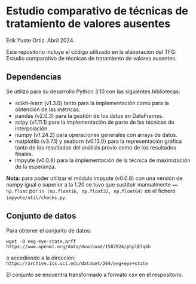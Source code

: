 

# Estudio comparativo de técnicas de tratamiento de valores ausentes
Erik Yuste Ortiz. Abril 2024.  

Este repositorio incluye el código utilizado en la elaboración del TFG: Estudio comparativo de técnicas de tratamiento de valores ausentes.


## Dependencias

Se utilizó para su desarrollo Python 3.10 con las siguientes bibliotecas:
-	scikit-learn (v1.3.0) tanto para la implementación como para la obtención de las métricas.
-	pandas (v2.0.3) para la gestión de los datos en DataFrames.
-	scipy (v1.11.1) para la implementación de parte de las técnicas de interpolación.
-	numpy (v1.24.2) para operaciones generales con arrays de datos.
-	matplotlib (v3.7.1) y seaborn (v0.13.0) para la representación gráfica tanto de los resultados del análisis previo como de los resultados finales.
-	impyute (v0.0.8) para la implementación de la técnica de maximización de la esperanza.

**Nota:** para poder utilizar el módulo impyute (v0.0.8) con una versión de numpy igual o superior a la 1.20 se tuvo que sustituir manualmente ```== np.float``` por ```in (np.float16, np.float32, np.float64)``` en el fichero ```impyute/util/checks.py```.


## Conjunto de datos

Para obtener el conjunto de datos:
```
wget -O eeg-eye-state.arff https://www.openml.org/data/download/1587924/phplE7q6h
```
o accediendo a la dirección:
```https://archive.ics.uci.edu/dataset/264/eeg+eye+state```

El conjunto se encuentra transformado a formato csv en el respositorio.

